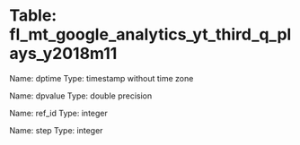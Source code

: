 Table: fl_mt_google_analytics_yt_third_q_plays_y2018m11
=======================================================

Name: dptime
Type: timestamp without time zone

Name: dpvalue
Type: double precision

Name: ref_id
Type: integer

Name: step
Type: integer

